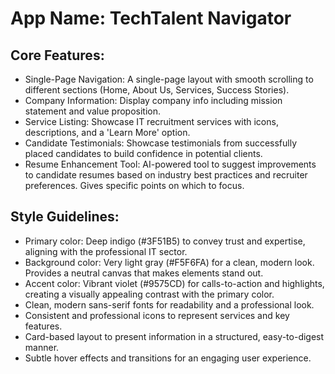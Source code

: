 # **App Name**: TechTalent Navigator

## Core Features:

- Single-Page Navigation: A single-page layout with smooth scrolling to different sections (Home, About Us, Services, Success Stories).
- Company Information: Display company info including mission statement and value proposition.
- Service Listing: Showcase IT recruitment services with icons, descriptions, and a 'Learn More' option.
- Candidate Testimonials: Showcase testimonials from successfully placed candidates to build confidence in potential clients.
- Resume Enhancement Tool: AI-powered tool to suggest improvements to candidate resumes based on industry best practices and recruiter preferences. Gives specific points on which to focus.

## Style Guidelines:

- Primary color: Deep indigo (#3F51B5) to convey trust and expertise, aligning with the professional IT sector.
- Background color: Very light gray (#F5F6FA) for a clean, modern look. Provides a neutral canvas that makes elements stand out.
- Accent color: Vibrant violet (#9575CD) for calls-to-action and highlights, creating a visually appealing contrast with the primary color.
- Clean, modern sans-serif fonts for readability and a professional look.
- Consistent and professional icons to represent services and key features.
- Card-based layout to present information in a structured, easy-to-digest manner.
- Subtle hover effects and transitions for an engaging user experience.